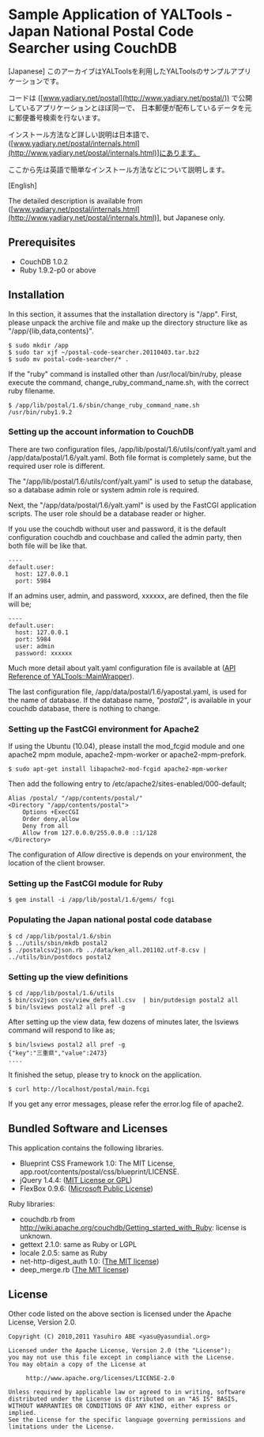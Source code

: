 <!-- -*- mode: markdown ; coding: utf-8 -*- -->

Sample Application of YALTools - Japan National Postal Code Searcher using CouchDB
==================================================================================
[Japanese]
このアーカイブはYALToolsを利用したYALToolsのサンプルアプリケーションです。

コードは ([www.yadiary.net/postal](http://www.yadiary.net/postal/)) で公開しているアプリケーションとほぼ同一で、
日本郵便が配布しているデータを元に郵便番号検索を行ないます。


インストール方法など詳しい説明は日本語で、([www.yadiary.net/postal/internals.html](http://www.yadiary.net/postal/internals.html)]にあります。

ここから先は英語で簡単なインストール方法などについて説明します。

[English]

The detailed description is available from ([www.yadiary.net/postal/internals.html](http://www.yadiary.net/postal/internals.html)], but Japanese only.

Prerequisites
-------------

* CouchDB 1.0.2
* Ruby 1.9.2-p0 or above

Installation
------------
In this section, it assumes that the installation directory is "/app".
First, please unpack the archive file and make up the directory structure like as "/app/{lib,data,contents}".

    $ sudo mkdir /app
    $ sudo tar xjf ~/postal-code-searcher.20110403.tar.bz2
    $ sudo mv postal-code-searcher/* .

If the "ruby" command is installed other than /usr/local/bin/ruby,
please execute the command, change\_ruby\_command\_name.sh, with the correct ruby filename.

    $ /app/lib/postal/1.6/sbin/change_ruby_command_name.sh /usr/bin/ruby1.9.2

### Setting up the account information to CouchDB
There are two configuration files, /app/lib/postal/1.6/utils/conf/yalt.yaml and /app/data/postal/1.6/yalt.yaml.
Both file format is completely same, but the required user role is different.

The "/app/lib/postal/1.6/utils/conf/yalt.yaml" is used to setup the database, so a database admin role or system admin role is required.

Next, the "/app/data/postal/1.6/yalt.yaml" is used by the FastCGI application scripts.
The user role should be a database reader or higher.

If you use the couchdb without user and password, it is the default configuration couchdb and couchbase and called the admin party, then both file will be like that.

    ----
    default.user:
      host: 127.0.0.1
      port: 5984

If an admins user, admin, and password, xxxxxx, are defined, then the file will be;

    ----
    default.user:
      host: 127.0.0.1
      port: 5984
      user: admin
      password: xxxxxx

Much more detail about yalt.yaml configuration file is available at ([API Reference of YALTools::MainWrapper](http://lscouchdb.yasundial.org/apidoc/YALTools/MainWrapper.html)).

The last configuration file, /app/data/postal/1.6/yapostal.yaml, is used for the name of database.
If the database name, *"postal2"*, is available in your couchdb database, there is nothing to change.

### Setting up the FastCGI environment for Apache2
If using the Ubuntu (10.04), please install the mod_fcgid module and one apache2 mpm module, apache2-mpm-worker or apache2-mpm-prefork.

    $ sudo apt-get install libapache2-mod-fcgid apache2-mpm-worker

Then add the following entry to /etc/apache2/sites-enabled/000-default;

    Alias /postal/ "/app/contents/postal/"
    <Directory "/app/contents/postal">
        Options +ExecCGI
        Order deny,allow
        Deny from all
        Allow from 127.0.0.0/255.0.0.0 ::1/128
    </Directory>

The configuration of *Allow* directive is depends on your environment, the location of the client browser.

### Setting up the FastCGI module for Ruby

    $ gem install -i /app/lib/postal/1.6/gems/ fcgi

### Populating the Japan national postal code database

    $ cd /app/lib/postal/1.6/sbin
    $ ../utils/sbin/mkdb postal2
    $ ./postalcsv2json.rb ../data/ken_all.201102.utf-8.csv | ../utils/bin/postdocs postal2

### Setting up the view definitions

    $ cd /app/lib/postal/1.6/utils
    $ bin/csv2json csv/view_defs.all.csv  | bin/putdesign postal2 all
    $ bin/lsviews postal2 all pref -g
    
After setting up the view data, few dozens of minutes later, the lsviews command will respond to like as;
    
    $ bin/lsviews postal2 all pref -g
    {"key":"三重県","value":2473}
    ....

It finished the setup, please try to knock on the application.

    $ curl http://localhost/postal/main.fcgi

If you get any error messages, please refer the error.log file of apache2.

Bundled Software and Licenses
-----------------------------
This application contains the following libraries.

* Blueprint CSS Framework 1.0: The MIT License, app.root/contents/postal/css/blueprint/LICENSE.
* jQuery 1.4.4: ([MIT License or GPL](http://jquery.org/license))
* FlexBox 0.9.6: ([Microsoft Public License](http://flexbox.codeplex.com/license))

Ruby libraries:

* couchdb.rb from http://wiki.apache.org/couchdb/Getting_started_with_Ruby: license is unknown.
* gettext 2.1.0: same as Ruby or LGPL
* locale 2.0.5: same as Ruby
* net-http-digest_auth 1.0: ([The MIT license](http://seattlerb.rubyforge.org/net-http-digest_auth/))
* deep_merge.rb ([The MIT license](https://github.com/peritor/deep_merge))

License
-------
Other code listed on the above section is licensed under the Apache License, Version 2.0.

    Copyright (C) 2010,2011 Yasuhiro ABE <yasu@yasundial.org>

    Licensed under the Apache License, Version 2.0 (the "License");
    you may not use this file except in compliance with the License.
    You may obtain a copy of the License at
    
         http://www.apache.org/licenses/LICENSE-2.0
    
    Unless required by applicable law or agreed to in writing, software
    distributed under the License is distributed on an "AS IS" BASIS,
    WITHOUT WARRANTIES OR CONDITIONS OF ANY KIND, either express or implied.
    See the License for the specific language governing permissions and
    limitations under the License.
